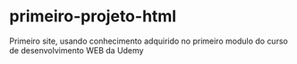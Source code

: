 # primeiro-projeto-html
Primeiro site, usando conhecimento adquirido no primeiro modulo do curso de desenvolvimento WEB da Udemy
